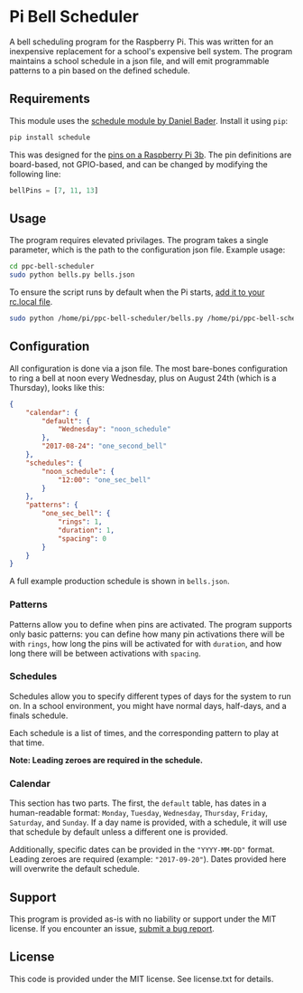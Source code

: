 # Pi Bell Scheduler
A bell scheduling program for the Raspberry Pi. This was written for an inexpensive replacement for a school's expensive bell system. The program maintains a school schedule in a json file, and will emit programmable patterns to a pin based on the defined schedule.

## Requirements
This module uses the [schedule module by Daniel Bader](https://pypi.python.org/pypi/schedule). Install it using `pip`:
```bash
pip install schedule
```

This was designed for the [pins on a Raspberry Pi 3b](http://pi4j.com/pins/model-3b-rev1.html). The pin definitions are board-based, not GPIO-based, and can be changed by modifying the following line:
```python
bellPins = [7, 11, 13]
```

## Usage
The program requires elevated privilages. The program takes a single parameter, which is the path to the configuration json file. Example usage:
```bash
cd ppc-bell-scheduler
sudo python bells.py bells.json
```

To ensure the script runs by default when the Pi starts, [add it to your rc.local file](https://www.raspberrypi.org/documentation/linux/usage/rc-local.md).
```bash
sudo python /home/pi/ppc-bell-scheduler/bells.py /home/pi/ppc-bell-scheduler/bells.json &
```

## Configuration
All configuration is done via a json file. The most bare-bones configuration to ring a bell at noon every Wednesday, plus on August 24th (which is a Thursday), looks like this:
```json
{
    "calendar": {
        "default": {
            "Wednesday": "noon_schedule"
        },
        "2017-08-24": "one_second_bell"
    },
    "schedules": {
        "noon_schedule": {
            "12:00": "one_sec_bell"
        }
    },
    "patterns": {
        "one_sec_bell": {
            "rings": 1,
            "duration": 1,
            "spacing": 0
        }
    }
}
```

A full example production schedule is shown in `bells.json`.

### Patterns
Patterns allow you to define when pins are activated. The program supports only basic patterns: you can define how many pin activations there will be with `rings`, how long the pins will be activated for with `duration`, and how long there will be between activations with `spacing`.

### Schedules
Schedules allow you to specify different types of days for the system to run on. In a school environment, you might have normal days, half-days, and a finals schedule.

Each schedule is a list of times, and the corresponding pattern to play at that time.

**Note: Leading zeroes are required in the schedule.**

### Calendar
This section has two parts. The first, the `default` table, has dates in a human-readable format: `Monday`, `Tuesday`, `Wednesday`, `Thursday`, `Friday`, `Saturday`, and `Sunday`. If a day name is provided, with a schedule, it will use that schedule by default unless a different one is provided.

Additionally, specific dates can be provided in the `"YYYY-MM-DD"` format. Leading zeroes are required (example: `"2017-09-20"`). Dates provided here will overwrite the default schedule.

## Support
This program is provided as-is with no liability or support under the MIT license. If you encounter an issue, [submit a bug report](https://github.com/NullCascade/ppc-bell-scheduler/issues/new).

## License
This code is provided under the MIT license. See license.txt for details.
